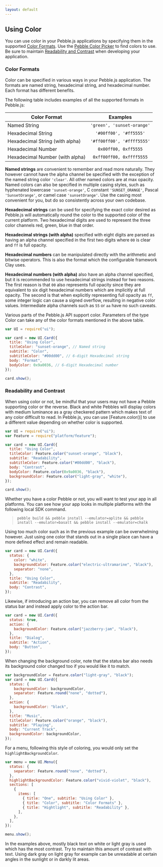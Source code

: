 ```yaml
---
layout: default
---
```


## Using Color

You can use color in your Pebble.js applications by specifying them in the supported [Color Formats]. Use the [Pebble Color Picker](https://developer.rebble.io/developer.pebble.com/guides/tools-and-resources/color-picker/index.html) to find colors to use. Be sure to maintain [Readability and Contrast] when developing your application.

### Color Formats

[Color Formats]: #color-formats

Color can be specified in various ways in your Pebble.js application. The formats are named string, hexadecimal string, and hexadecimal number. Each format has different benefits.

The following table includes examples of all the supported formats in Pebble.js:

| Color Format                    |          Examples          |
| ------------------------------- | :------------------------: |
| Named String                    | `'green', 'sunset-orange'` |
| Hexadecimal String              |   `'#00ff00', '#ff5555'`   |
| Hexadecimal String (with alpha) | `'#ff00ff00', '#ffff5555'` |
| Hexadecimal Number              |    `0x00ff00, 0xff5555`    |
| Hexadecimal Number (with alpha) |  `0xff00ff00, 0xffff5555`  |

**Named strings** are convenient to remember and read more naturally. They however cannot have the alpha channel be specified with the exception of the named string color `'clear'`. All other named colors are at max opacity. Named colors can also be specified in multiple casing styles, such as hyphenated lowercase `'sunset-orange'`, C constant `'SUNSET_ORANGE'`, Pascal `'SunsetOrange'`, or camel case `'sunsetOrange'`. Use the casing most convenient for you, but do so consistently across your own codebase.

**Hexadecimal strings** can be used for specifying the exact color desired as Pebble.js will automatically round the color to the supported color of the current platform. Two hexadecimal digits are used to represent the three color channels red, green, blue in that order.

**Hexadecimal strings (with alpha)** specified with eight digits are parsed as having an alpha channel specified in the first two digits where `00` is clear and `ff` is full opacity.

**Hexadecimal numbers** can be manipulated directly with the arithmetic and bitwise operators. This is also the format which the configurable framework Clay uses.

**Hexadecimal numbers (with alpha)** also have an alpha channel specified, but it is recommended to use hexadecimal strings instead for two reasons. The first reason is that `00` also represents full opacity since they are equivalent to six digit hexadecimal numbers which are implicitly at full opacity. The second is that when explicitly representing full opacity as `ff`, some integer logic can cause a signed overflow, resulting in negative color values. Intermediate alpha channels such as `55` or `aa` have no such caveats.

Various parts of the Pebble.js API support color. Parameters of the type Color can take any of the color formats mentioned in the above table.

```js
var UI = require("ui");

var card = new UI.Card({
  title: "Using Color",
  titleColor: "sunset-orange", // Named string
  subtitle: "Color",
  subtitleColor: "#00dd00", // 6-digit Hexadecimal string
  body: "Format",
  bodyColor: 0x9a0036, // 6-digit Hexadecimal number
});

card.show();
```

### Readability and Contrast

[Readability and Contrast]: #readability-and-contrast

When using color or not, be mindful that your users may not have a Pebble supporting color or the reverse. Black and white Pebbles will display colors with medium luminance as a gray checkered pattern which makes text of any color difficult to read. In Pebble.js, you can use [Feature.color()] to use a different value depending on whether color is supported.

```js
var UI = require("ui");
var Feature = require("platform/feature");

var card = new UI.Card({
  title: "Using Color",
  titleColor: Feature.color("sunset-orange", "black"),
  subtitle: "Readability",
  subtitleColor: Feature.color("#00dd00", "black"),
  body: "Contrast",
  bodyColor: Feature.color(0x9a0036, "black"),
  backgroundColor: Feature.color("light-gray", "white"),
});

card.show();
```

Whether you have a color Pebble or not, you will want to test your app in all platforms. You can see how your app looks in multiple platforms with the following local SDK command.

> `pebble build && pebble install --emulator=aplite && pebble install --emulator=basalt && pebble install --emulator=chalk`

Using too much color such as in the previous example can be overwhelming however. Just using one color that stands out in a single place can have a more defined effect and remain readable.

```js
var card = new UI.Card({
  status: {
    color: "white",
    backgroundColor: Feature.color("electric-ultramarine", "black"),
    separator: "none",
  },
  title: "Using Color",
  subtitle: "Readability",
  body: "Contrast",
});
```

Likewise, if introducing an action bar, you can remove all color from the status bar and instead apply color to the action bar.

```js
var card = new UI.Card({
  status: true,
  action: {
    backgroundColor: Feature.color("jazzberry-jam", "black"),
  },
  title: "Dialog",
  subtitle: "Action",
  body: "Button",
});
```

When changing the background color, note that the status bar also needs its background color changed too if you would like it to match.

```js
var backgroundColor = Feature.color("light-gray", "black");
var card = new UI.Card({
  status: {
    backgroundColor: backgroundColor,
    separator: Feature.round("none", "dotted"),
  },
  action: {
    backgroundColor: "black",
  },
  title: "Music",
  titleColor: Feature.color("orange", "black"),
  subtitle: "Playing",
  body: "Current Track",
  backgroundColor: backgroundColor,
});
```

For a menu, following this style of coloring, you would only set the `highlightBackgroundColor`.

```js
var menu = new UI.Menu({
  status: {
    separator: Feature.round("none", "dotted"),
  },
  highlightBackgroundColor: Feature.color("vivid-violet", "black"),
  sections: [
    {
      items: [
        { title: "One", subtitle: "Using Color" },
        { title: "Color", subtitle: "Color Formats" },
        { title: "Hightlight", subtitle: "Readability" },
      ],
    },
  ],
});

menu.show();
```

In the examples above, mostly black text on white or light gray is used which has the most contrast. Try to maintain this amount of contrast with text. Using dark gray on light gray for example can be unreadable at certain angles in the sunlight or in darkly lit areas.

<breadcrumb>
